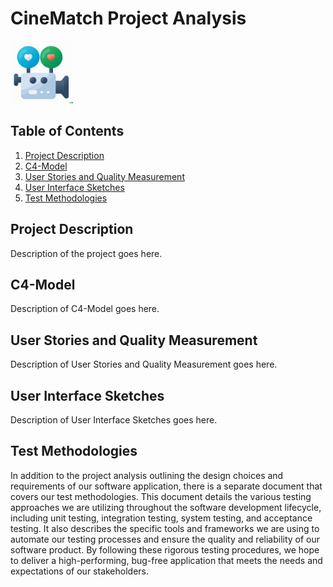 # CineMatch Project Analysis
<img src="/Media/cinematchlogo.png" alt="CineMatch logo" width="100px"/>


## Table of Contents
1. [Project Description](#project-description)
2. [C4-Model](#c4-model)
3. [User Stories and Quality Measurement](#user-stories-and-quality-measurement)
4. [User Interface Sketches](#user-interface-sketches)
5. [Test Methodologies](#test-methodologies)

## Project Description
Description of the project goes here.

## C4-Model
Description of C4-Model goes here.

## User Stories and Quality Measurement
Description of User Stories and Quality Measurement goes here.

## User Interface Sketches
Description of User Interface Sketches goes here.

## Test Methodologies
In addition to the project analysis outlining the design choices and requirements of our software application, there is a separate document that covers our test methodologies. This document details the various testing approaches we are utilizing throughout the software development lifecycle, including unit testing, integration testing, system testing, and acceptance testing. It also describes the specific tools and frameworks we are using to automate our testing processes and ensure the quality and reliability of our software product. By following these rigorous testing procedures, we hope to deliver a high-performing, bug-free application that meets the needs and expectations of our stakeholders.
